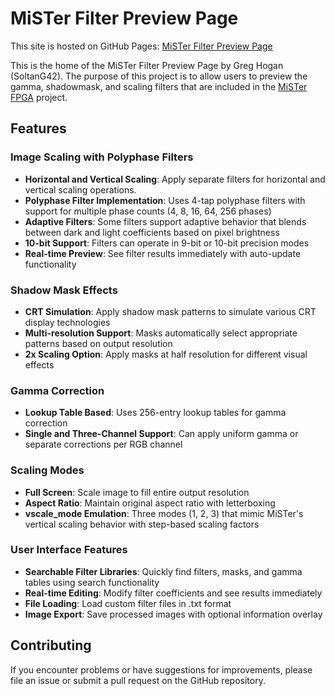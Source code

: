 # MiSTer Filter Preview Page

This site is hosted on GitHub Pages: [MiSTer Filter Preview Page](http://ghogan42.github.io/MiSTer-Filter-Preview-Page/)

This is the home of the MiSTer Filter Preview Page by Greg Hogan (SoltanG42). The purpose of this project is to allow users to preview the gamma, shadowmask, and scaling filters that are included in the [MiSTer FPGA](https://mister-devel.github.io/MkDocs_MiSTer/) project.

## Features

### Image Scaling with Polyphase Filters
- **Horizontal and Vertical Scaling**: Apply separate filters for horizontal and vertical scaling operations.
- **Polyphase Filter Implementation**: Uses 4-tap polyphase filters with support for multiple phase counts (4, 8, 16, 64, 256 phases)
- **Adaptive Filters**: Some filters support adaptive behavior that blends between dark and light coefficients based on pixel brightness
- **10-bit Support**: Filters can operate in 9-bit or 10-bit precision modes
- **Real-time Preview**: See filter results immediately with auto-update functionality

### Shadow Mask Effects
- **CRT Simulation**: Apply shadow mask patterns to simulate various CRT display technologies
- **Multi-resolution Support**: Masks automatically select appropriate patterns based on output resolution
- **2x Scaling Option**: Apply masks at half resolution for different visual effects

### Gamma Correction
- **Lookup Table Based**: Uses 256-entry lookup tables for gamma correction
- **Single and Three-Channel Support**: Can apply uniform gamma or separate corrections per RGB channel

### Scaling Modes
- **Full Screen**: Scale image to fill entire output resolution
- **Aspect Ratio**: Maintain original aspect ratio with letterboxing
- **vscale_mode Emulation**: Three modes (1, 2, 3) that mimic MiSTer's vertical scaling behavior with step-based scaling factors

### User Interface Features
- **Searchable Filter Libraries**: Quickly find filters, masks, and gamma tables using search functionality
- **Real-time Editing**: Modify filter coefficients and see results immediately
- **File Loading**: Load custom filter files in .txt format
- **Image Export**: Save processed images with optional information overlay

## Contributing

If you encounter problems or have suggestions for improvements, please file an issue or submit a pull request on the GitHub repository.